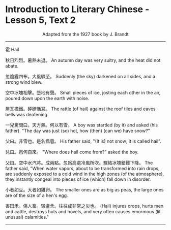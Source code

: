 # Introduction to Literary Chinese - Lesson 5, Text 2

<center>Adapted from the 1927 book by J. Brandt</center>

---

雹
Hail

秋日烈烈。暑熱未退。
An autumn day was very suitry, and the heat did not abate.

忽陰霾四布。大風驟至。
Suddenly (the sky) darkened on all sides, and a strong wind blew.

空中冰塊相擊。墮地有聲。
Small pieces of ice, josting each other in the air, poured down upon the earth with noise.

屋瓦檐鐵。砰磅聒耳。
The rattle (of hail) against the roof tiles and eaves bells was deafening.

一兒驚問曰。天方熱。何以有雪。
A boy was startled (by it) and asked (his father). "The day was just (so) hot, how (then) (can we) have snow?"

父曰。非雪也。是名爲雹。
His father said, "(It is) not snow; it is called hail".

兒曰。雹何自來。
"Where does hail come from?" asked the boy.

父曰。空中水汽將。成兩點。忽爲高處冷風所吹。驟結冰塊錯難下降。
The father said, "When water vapors, about to be transformed into rain drops, are suddenly exposed to a cold wind in the high zones (of the atmosphere), they instantly congeal into pieces of ice (which) fall down in disorder.

小者如豆。大者如雞卵。
The smaller ones are as big as peas, the large ones are of the size of a hen's egg.

害田禾。傷人畜。毀盧舍。往往成非常之災也。
(Hail) injures crops, hurts men and cattle, destroys huts and hovels, and very often causes emormous (lit. unusual) calamities."

---
